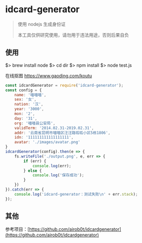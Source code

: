 # idcard-generator

> 使用 nodejs 生成身份证
> 
> 本工具仅供研究使用，请勿用于违法用途，否则后果自负

## 使用

$> brew install node
$> cd dir
$> npm install
$> node test.js

在线抠图 https://www.gaoding.com/koutu

```javascript
const idcardGenerator = require('idcard-generator');
const config = {
    name: '喵喵喵',
    sex: '女',
    nation: '汉',
    year: '3000',
    mon: '2',
    day: '31',
    org: '喵喵县公安局',
    validTerm: '2014.02.31-2019.02.31',
    addr: '云南省昆明市喵喵区汪汪路呱呱小区5栋1806',
    idn: '111111111111111111',
    avatar: './images/avatar.png'
}
idcardGenerator(config).then(e => {
    fs.writeFile('./output.png', e, err => {
        if (err) {
            console.log(err);
        } else {
            console.log('保存成功');
        }
    })
}).catch(err => {
    console.log('idcard-generator：测试失败\n' + err.stack);
});
```

## 其他

参考项目：[https://github.com/airob0t/idcardgenerator](https://github.com/airob0t/idcardgenerator)
